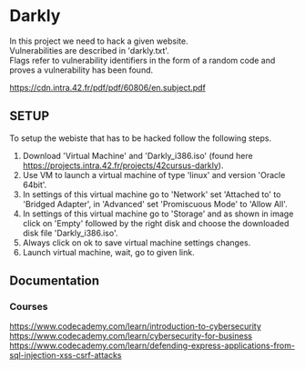 # Darkly

In this project we need to hack a given website.<br>
Vulnerabilities are described in 'darkly.txt'.<br>
Flags refer to vulnerability identifiers in the form of a random code and proves a vulnerability has been found.

https://cdn.intra.42.fr/pdf/pdf/60806/en.subject.pdf

## SETUP
To setup the webiste that has to be hacked follow the following steps.
1. Download 'Virtual Machine' and 'Darkly_i386.iso' (found here https://projects.intra.42.fr/projects/42cursus-darkly).<br>
2. Use VM to launch a virtual machine of type 'linux' and version 'Oracle 64bit'.<br>
3. In settings of this virtual machine go to 'Network' set 'Attached to' to 'Bridged Adapter', in 'Advanced' set 'Promiscuous Mode' to 'Allow All'.<br>
4. In settings of this virtual machine go to 'Storage' and as shown in image click on 'Empty' followed by the right disk and choose the downloaded disk file 'Darkly_i386.iso'.<br>
5. Always click on ok to save virtual machine settings changes.<br>
6. Launch virtual machine, wait, go to given link.

## Documentation
### Courses
https://www.codecademy.com/learn/introduction-to-cybersecurity<br>
https://www.codecademy.com/learn/cybersecurity-for-business<br>
https://www.codecademy.com/learn/defending-express-applications-from-sql-injection-xss-csrf-attacks<br>
